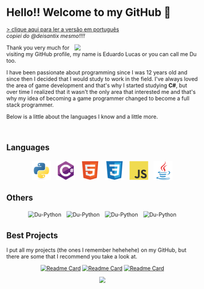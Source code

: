 # Hello!! Welcome to my GitHub 👋

[> clique aqui para ler a versão em português](https://github.com/Luscas-nl/luscas-nl/blob/main/README-BR.md)
<br>
_copiei do @deisantix mesmo!!!!_

<img src="https://i.pinimg.com/originals/e4/26/70/e426702edf874b181aced1e2fa5c6cde.gif" align="right" style="width: 325px">

Thank you very much for visiting my GitHub profile, my name is Eduardo Lucas or you can call me Du too.

I have been passionate about programming since I was 12 years old and since then I decided that I would study to work in the field. I've always loved the area of game development and that's why I started studying **C#**, but over time I realized that it wasn't the only area that interested me and that's why my idea of becoming a game programmer changed to become a full stack programmer.

Below is a little about the languages I know and a little more.

<br>

## Languages
<div style="display: inline_block" align="center">
  <img align="center" alt="Du-Python" height="50" width="50" style="padding: 5px" src="https://raw.githubusercontent.com/devicons/devicon/master/icons/python/python-original.svg">
  <img align="center" alt="Du-Csharp" height="50" width="50" style="padding: 5px" src="https://raw.githubusercontent.com/devicons/devicon/master/icons/csharp/csharp-original.svg">
  <img align="center" alt="Du-Csharp" height="50" width="50" style="padding: 5px" src="https://raw.githubusercontent.com/devicons/devicon/master/icons/html5/html5-original.svg">
  <img align="center" alt="Du-Csharp" height="50" width="50" style="padding: 5px" src="https://raw.githubusercontent.com/devicons/devicon/master/icons/css3/css3-original.svg">
  <img align="center" alt="Du-Csharp" height="50" width="50" style="padding: 5px" src="https://raw.githubusercontent.com/devicons/devicon/master/icons/javascript/javascript-original.svg">
  <img align="center" alt="Du-Csharp" height="50" width="50" style="padding: 5px" src="https://raw.githubusercontent.com/devicons/devicon/master/icons/java/java-original.svg">
</div>
  
## Others
<div style="display: inline_block" align="center">
  <img align="center" alt="Du-Python" height="50" width="50" style="padding: 5px" src="https://cdn.jsdelivr.net/gh/devicons/devicon/icons/react/react-original.svg">
  <img align="center" alt="Du-Python" height="50" width="50" style="padding: 5px" src="https://cdn.jsdelivr.net/gh/devicons/devicon/icons/vscode/vscode-original.svg">
  <img align="center" alt="Du-Python" height="50" width="50" style="padding: 5px" src="https://cdn.jsdelivr.net/gh/devicons/devicon/icons/unity/unity-original.svg">
  <img align="center" alt="Du-Python" height="50" width="50" style="padding: 5px" src="https://cdn.jsdelivr.net/gh/devicons/devicon/icons/mysql/mysql-original.svg">

</div>
 
## Best Projects
I put all my projects (the ones I remember hehehehe) on my GitHub, but there are some that I recommend you take a look at.

<div align="center">

[![Readme Card](https://github-readme-stats.vercel.app/api/pin/?username=luscas-nl&repo=periodic-table&theme=dracula&hide_border=true)](https://github.com/luscas-nl/periodic-table)
[![Readme Card](https://github-readme-stats.vercel.app/api/pin/?username=luscas-nl&repo=912A-PWEB&theme=dracula&hide_border=true)](https://github.com/luscas-nl/912A-PWEB)
[![Readme Card](https://github-readme-stats.vercel.app/api/pin/?username=luscas-nl&repo=sistema-de-pedidos&theme=dracula&hide_border=true)](https://github.com/luscas-nl/sistema-de-pedidos)

</div>

<div align="center"> 
  <a href="https://instagram.com/luscas.nl" target="https://www.instagram.com/luscas.nl/"><img src="https://img.shields.io/badge/-Instagram-%23E4405F?style=for-the-badge&logo=instagram&logoColor=white" target="_blank"></a>
</div>
